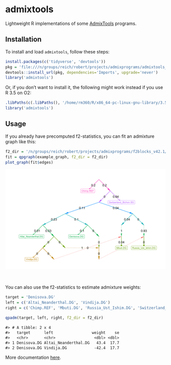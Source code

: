 
<!-- README.md is generated from README.Rmd. Please edit that file -->

# admixtools

Lightweight R implementations of some
[AdmixTools](https://github.com/DReichLab/AdmixTools) programs.

## Installation

To install and load `admixtools`, follow these steps:

``` r
install.packages(c('tidyverse', 'devtools'))
pkg = 'file:///n/groups/reich/robert/projects/admixprograms/admixtools_0.1.0.tar.gz'
devtools::install_url(pkg, dependencies='Imports', upgrade='never')
library('admixtools')
```

Or, if you don’t want to install it, the following might work instead if
you use R 3.5 on
O2:

``` r
.libPaths(c(.libPaths(), '/home/rm360/R/x86_64-pc-linux-gnu-library/3.5/'))
library('admixtools')
```

## Usage

If you already have precomputed f2-statistics, you can fit an admixture
graph like this:

``` r
f2_dir = '/n/groups/reich/robert/projects/admixprograms/f2blocks_v42.1/'
fit = qpgraph(example_graph, f2_dir = f2_dir)
plot_graph(fit$edges)
```

![example graph](man/figures/graph1.png)

<br>

You can also use the f2-statistics to estimate admixture weights:

``` r
target = 'Denisova.DG'
left = c('Altai_Neanderthal.DG', 'Vindija.DG')
right = c('Chimp.REF', 'Mbuti.DG', 'Russia_Ust_Ishim.DG', 'Switzerland_Bichon.SG')
```

``` r
qpadm(target, left, right, f2_dir = f2_dir)
```

    #> # A tibble: 2 x 4
    #>   target      left                 weight    se
    #>   <chr>       <chr>                 <dbl> <dbl>
    #> 1 Denisova.DG Altai_Neanderthal.DG   43.4  17.7
    #> 2 Denisova.DG Vindija.DG            -42.4  17.7

More documentation
[here](https://uqrmaie1.github.io/admixtools/articles/admixtools.html).
